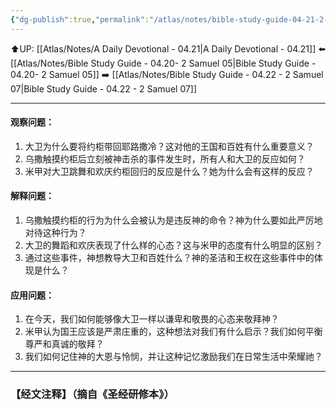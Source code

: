 ```yaml
---
{"dg-publish":true,"permalink":"/atlas/notes/bible-study-guide-04-21-2-samuel-06/","noteIcon":""}
---
```


⬆️UP: [[Atlas/Notes/A Daily Devotional - 04.21\|A Daily Devotional - 04.21]]
⬅️ [[Atlas/Notes/Bible Study Guide - 04.20- 2 Samuel 05\|Bible Study Guide - 04.20- 2 Samuel 05]]
➡️ [[Atlas/Notes/Bible Study Guide - 04.22 - 2 Samuel 07\|Bible Study Guide - 04.22 - 2 Samuel 07]] 

---

#### 观察问题：

1. 大卫为什么要将约柜带回耶路撒冷？这对他的王国和百姓有什么重要意义？
2. 乌撒触摸约柜后立刻被神击杀的事件发生时，所有人和大卫的反应如何？
3. 米甲对大卫跳舞和欢庆约柜回归的反应是什么？她为什么会有这样的反应？

#### 解释问题：

1. 乌撒触摸约柜的行为为什么会被认为是违反神的命令？神为什么要如此严厉地对待这种行为？
2. 大卫的舞蹈和欢庆表现了什么样的心态？这与米甲的态度有什么明显的区别？
3. 通过这些事件，神想教导大卫和百姓什么？神的圣洁和王权在这些事件中的体现是什么？

#### 应用问题：

1. 在今天，我们如何能够像大卫一样以谦卑和敬畏的心态来敬拜神？
2. 米甲认为国王应该是严肃庄重的，这种想法对我们有什么启示？我们如何平衡尊严和真诚的敬拜？
3. 我们如何记住神的大恩与怜悯，并让这种记忆激励我们在日常生活中荣耀祂？

---
### 【经文注释】（摘自《圣经研修本》）
